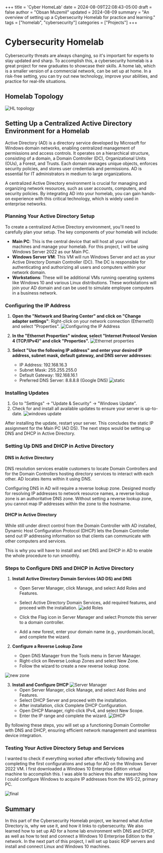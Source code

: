 +++
title = 'Cyber HomeLab'
date = 2024-08-09T22:08:43-05:00
draft = false
author = "Obsan Muzemil"
updated = 2024-08-09
summary = "An overview of setting up a Cybersecurity Homelab for practice and learning."
tags = ["homelab", "cybersecurity"]
categories = ["Projects"]
+++


# Cybersecurity Homelab

Cybersecurity threats are always changing, so it's important for experts to stay updated and sharp. To accomplish this, a cybersecurity homelab is a great project for new graduates to showcase their skills. A home lab, which is a smaller version of a commercial network, can be set up at home. In a risk-free setting, you can try out new technology, improve your abilities, and practice for real-life situations.

## Homelab Topology

![HL topology](/images/HL/HL%20topology.png)


## Setting Up a Centralized Active Directory Environment for a Homelab

Active Directory (AD) is a directory service developed by Microsoft for Windows domain networks, enabling centralized management of permissions and access controls. It operates on a hierarchical structure, consisting of a domain, a Domain Controller (DC), Organizational Units (OUs), a Forest, and Trusts. Each domain manages unique objects, enforces security policies, and stores user credentials and permissions. AD is essential for IT administrators in medium to large organizations.

A centralized Active Directory environment is crucial for managing and organizing network resources, such as user accounts, computers, and security policies. By integrating AD into your homelab, you can gain hands-on experience with this critical technology, which is widely used in enterprise networks.

### Planning Your Active Directory Setup

To create a centralized Active Directory environment, you'll need to carefully plan your setup. The key components of your homelab will include:

- **Main PC**: This is the central device that will host all your virtual machines and manage your homelab. For this project, I will be using Windows Server 2022 as our Main PC.
- **Windows Server VM**: This VM will run Windows Server and act as your Active Directory Domain Controller (DC). The DC is responsible for authenticating and authorizing all users and computers within your network domain.
- **Workstations**: These will be additional VMs running operating systems like Windows 10 and various Linux distributions. These workstations will join your AD domain and can be used to simulate employee computers in a business network.

### Configuring the IP Address

1. **Open the "Network and Sharing Center" and click on "Change adapter settings"**: Right-click on your network connection (Ethernet0) and select "Properties".
![Configuring the IP Address](/images/HL/Configuring%20the%20IP%20Address.png)

2. **In the "Ethernet Properties" window, select "Internet Protocol Version 4 (TCP/IPv4)" and click "Properties".**
![Ethernet properties](/images/HL/Ethernet%20properties.png)

3. **Select "Use the following IP address" and enter your desired IP address, subnet mask, default gateway, and DNS server addresses**:

   - IP Address: 192.168.16.3
   - Subnet Mask: 255.255.255.0
   - Default Gateway: 192.168.16.1
   - Preferred DNS Server: 8.8.8.8 (Google DNS)
  ![static](/images/HL/static.png)


### Installing Updates

1. Go to "Settings" -> "Update & Security" -> "Windows Update".
2. Check for and install all available updates to ensure your server is up-to-date.
![windows update](/images/HL/windowsupdate.png)

After installing the update, restart your server. This concludes the static IP assignment for the Main PC (AD DS). The next steps would be setting up DNS and DHCP in Active Directory.

### Setting Up DNS and DHCP in Active Directory

#### DNS in Active Directory

DNS resolution services enable customers to locate Domain Controllers and for the Domain Controllers hosting directory services to interact with each other. AD locates items within it using DNS.

Configuring DNS in AD will require a reverse lookup zone. Designed mostly for resolving IP addresses to network resource names, a reverse lookup zone is an authoritative DNS zone. Without setting a reverse lookup zone, you cannot map IP addresses within the zone to the hostname.

#### DHCP in Active Directory

While still under direct control from the Domain Controller with AD installed, Dynamic Host Configuration Protocol (DHCP) lets the Domain Controller send out IP addressing information so that clients can communicate with other computers and services.

This is why you will have to install and set DNS and DHCP in AD to enable the whole procedure to run smoothly.

### Steps to Configure DNS and DHCP in Active Directory

1. **Install Active Directory Domain Services (AD DS) and DNS**

   - Open Server Manager, click Manage, and select Add Roles and Features.
   - Select Active Directory Domain Services, add required features, and proceed with the installation.
  ![add Roles](/images/HL/add%20Roles.png)

   - Click the Flag icon in Server Manager and select Promote this server to a domain controller.
   - Add a new forest, enter your domain name (e.g., yourdomain.local), and complete the wizard.

2. **Configure a Reverse Lookup Zone**

   - Open DNS Manager from the Tools menu in Server Manager.
   - Right-click on Reverse Lookup Zones and select New Zone.
   - Follow the wizard to create a new reverse lookup zone.

![new zone](/images/HL/new%20zone.png)

3. **Install and Configure DHCP**
![Server Manager](/images/HL/Server%20Manger.png)
   - Open Server Manager, click Manage, and select Add Roles and Features.
   - Select DHCP Server and proceed with the installation.
   - After installation, click Complete DHCP Configuration.
   - Open DHCP Manager, right-click IPv4, and select New Scope.
   - Enter the IP range and complete the wizard.
![DHCP](/images/HL/DHCP.png)

By following these steps, you will set up a functioning Domain Controller with DNS and DHCP, ensuring efficient network management and seamless device integration.

### Testing Your Active Directory Setup and Services

I wanted to check if everything worked after effectively following and completing the first configurations and setup for AD on the Windows Server 2022 VM. I first downloaded a Windows 10 Enterprise Edition virtual machine to accomplish this. I was able to achieve this after researching how I could configure Windows to acquire IP addresses from the WS-22, primary PC.

![final](/images/HL/final.png)

## Summary

In this part of the Cybersecurity Homelab project, we learned what Active Directory is, why we use it, and how it links to cybersecurity. We also learned how to set up AD for a home lab environment with DNS and DHCP, as well as how to test and connect a Windows 10 Enterprise Edition to the network. In the next part of this project, I will set up basic RDP servers and install and connect Linux and Windows 10 machines.
